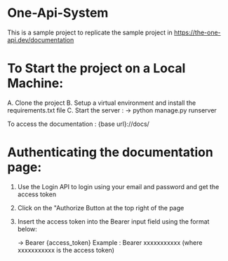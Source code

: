 # One-Api-System
This is a sample project to replicate the  sample project in https://the-one-api.dev/documentation


# To Start the project on a Local Machine:

A.  Clone the project 
B.  Setup a virtual environment and install the requirements.txt file
C.  Start the server : 
            -> python manage.py runserver


To access the documentation : {base url}://docs/


 # Authenticating the documentation page:

 1. Use the Login API to login using your email and password and  get the access token 
 2. Click on the "Authorize Button at the top right of the page
 3. Insert the access token into the Bearer input field  using the format below:

      ->  Bearer  {access_token}
       Example : Bearer xxxxxxxxxxx (where xxxxxxxxxxx is the access token)



